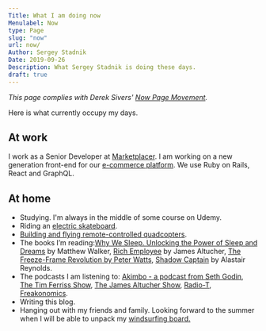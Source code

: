 ```yaml
---
Title: What I am doing now
Menulabel: Now
type: Page
slug: "now"
url: now/
Author: Sergey Stadnik
Date: 2019-09-26
Description: What Sergey Stadnik is doing these days.
draft: true
---
```


*This page complies with Derek Sivers' [Now Page Movement](https://sivers.org/nowff).*

Here is what currently occupy my days.

## At work

I work as a Senior Developer at [Marketplacer](https://marketplacer.com/). I am working on a new generation front-end for our [e-commerce platform](https://marketplacer.com/platform-for-success-overview/). We use Ruby on Rails, React and GraphQL.

## At home

- Studying. I'm always in the middle of some course on Udemy.
- Riding an [electric skateboard](https://ozmoroz.com/tags/esk8/).
- [Building and flying remote-controlled quadcopters](https://ozmoroz.com/tags/multirotors/).
- The books I’m reading:[Why We Sleep. Unlocking the Power of Sleep and Dreams](https://www.simonandschuster.com/books/Why-We-Sleep/Matthew-Walker/9781501144325) by Matthew Walker,
[Rich Employee](https://www.amazon.com.au/Rich-Employee-James-Altucher-ebook/dp/B0146PA720) by James Altucher, [The Freeze-Frame Revolution by Peter Watts](https://www.goodreads.com/book/show/36510759-the-freeze-frame-revolution), [Shadow Captain](https://www.amazon.com.au/Shadow-Captain-Revenger-Alastair-Reynolds-ebook/dp/B07FM9SRW4/) by Alastair Reynolds.
- The podcasts I am listening to: [Akimbo - a podcast from Seth Godin](https://www.akimbo.me/), [The Tim Ferriss Show](https://tim.blog/podcast/), [The James Altucher Show](https://www.jamesaltucher.com/category/the-james-altucher-show/), [Radio-T](https://radio-t.com/), [Freakonomics](http://freakonomics.com/).
- Writing this blog.
- Hanging out with my friends and family. Looking forward to the summer when I will be able to unpack my [windsurfing board.](https://ozmoroz.com/tags/windsurfing/)
